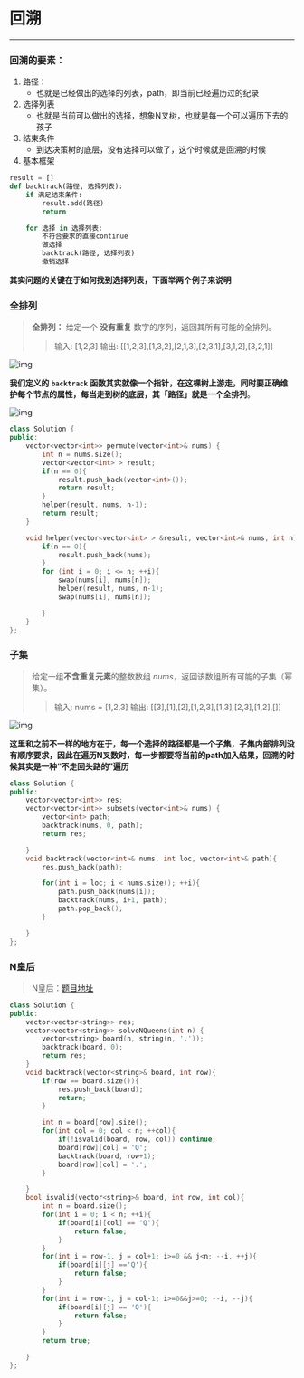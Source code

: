 # 回溯

---

### 回溯的要素：

1. 路径：
   * 也就是已经做出的选择的列表，path，即当前已经遍历过的纪录
2. 选择列表
   * 也就是当前可以做出的选择，想象N叉树，也就是每一个可以遍历下去的孩子
3. 结束条件
   * 到达决策树的底层，没有选择可以做了，这个时候就是回溯的时候
4. 基本框架

~~~python
result = []
def backtrack(路径, 选择列表):
    if 满足结束条件:
        result.add(路径)
        return

    for 选择 in 选择列表:
      	不符合要求的直接continue
        做选择
        backtrack(路径, 选择列表)
        撤销选择
~~~

**其实问题的关键在于如何找到选择列表，下面举两个例子来说明**

### 全排列

> **全排列：** 给定一个 **没有重复** 数字的序列，返回其所有可能的全排列。
>
> >输入: [1,2,3]
> >输出:
> >[[1,2,3],[1,3,2],[2,1,3],[2,3,1],[3,1,2],[3,2,1]]
>

![img](https://gblobscdn.gitbook.com/assets%2F-LrtQOWSnDdXhp3kYN4k%2Fsync%2Fb016864ae8dd85f027f4bc983eb8871baa4e68a7.jpg?alt=media)

**我们定义的** **`backtrack`** **函数其实就像一个指针，在这棵树上游走，同时要正确维护每个节点的属性，每当走到树的底层，其「路径」就是一个全排列**。

![img](https://gblobscdn.gitbook.com/assets%2F-LrtQOWSnDdXhp3kYN4k%2Fsync%2F368dee24bab62b1c27fd4a8387cea9619605195f.jpg?alt=media)

~~~c++
class Solution {
public:
    vector<vector<int>> permute(vector<int>& nums) {
        int n = nums.size();
        vector<vector<int> > result;
        if(n == 0){
            result.push_back(vector<int>());
            return result;
        }
        helper(result, nums, n-1);
        return result;
    }

    void helper(vector<vector<int> > &result, vector<int>& nums, int n){
        if(n == 0){
            result.push_back(nums);
        }
        for (int i = 0; i <= n; ++i){
            swap(nums[i], nums[n]);
            helper(result, nums, n-1);
            swap(nums[i], nums[n]);

        }
    }
};
~~~

### 子集

> 给定一组**不含重复元素**的整数数组 *nums*，返回该数组所有可能的子集（幂集）。
>
> >输入: nums = [1,2,3]
> >输出:
> >[[3],[1],[2],[1,2,3],[1,3],[2,3],[1,2],[]]
>

![img](https://pic.leetcode-cn.com/83b914f06fefb895af2f21629087aab8168c1277c8c7b8cdfc4f7e475ee2e651.jpg)

**这里和之前不一样的地方在于，每一个选择的路径都是一个子集，子集内部排列没有顺序要求，因此在遍历N叉数时，每一步都要将当前的path加入结果，回溯的时候其实是一种“不走回头路的”遍历**

~~~c++
class Solution {
public:
    vector<vector<int>> res;
    vector<vector<int>> subsets(vector<int>& nums) {
        vector<int> path;
        backtrack(nums, 0, path);
        return res;

    }
    void backtrack(vector<int>& nums, int loc, vector<int>& path){
        res.push_back(path);

        for(int i = loc; i < nums.size(); ++i){
            path.push_back(nums[i]);
            backtrack(nums, i+1, path);
            path.pop_back();
        }

    }
};
~~~

### N皇后

> N皇后：[题目地址](https://leetcode-cn.com/problems/n-queens/)

~~~c++
class Solution {
public:
    vector<vector<string>> res;
    vector<vector<string>> solveNQueens(int n) {
        vector<string> board(n, string(n, '.'));
        backtrack(board, 0);
        return res;
    }
    void backtrack(vector<string>& board, int row){
        if(row == board.size()){
            res.push_back(board);
            return;
        }

        int n = board[row].size();
        for(int col = 0; col < n; ++col){
            if(!isvalid(board, row, col)) continue;
            board[row][col] = 'Q';
            backtrack(board, row+1);
            board[row][col] = '.';
        }

    }
    bool isvalid(vector<string>& board, int row, int col){
        int n = board.size();
        for(int i = 0; i < n; ++i){
            if(board[i][col] == 'Q'){
                return false;
            }
        }
        for(int i = row-1, j = col+1; i>=0 && j<n; --i, ++j){
            if(board[i][j] =='Q'){
                return false;
            }
        }
        for(int i = row-1, j = col-1; i>=0&&j>=0; --i, --j){
            if(board[i][j] == 'Q'){
                return false;
            }
        }
        return true;

    }
};
~~~

